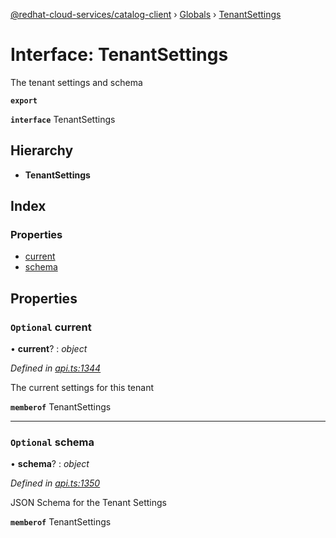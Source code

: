 [@redhat-cloud-services/catalog-client](../README.md) › [Globals](../globals.md) › [TenantSettings](tenantsettings.md)

# Interface: TenantSettings

The tenant settings and schema

**`export`** 

**`interface`** TenantSettings

## Hierarchy

* **TenantSettings**

## Index

### Properties

* [current](tenantsettings.md#optional-current)
* [schema](tenantsettings.md#optional-schema)

## Properties

### `Optional` current

• **current**? : *object*

*Defined in [api.ts:1344](https://github.com/RedHatInsights/javascript-clients/blob/master/packages/catalog/api.ts#L1344)*

The current settings for this tenant

**`memberof`** TenantSettings

___

### `Optional` schema

• **schema**? : *object*

*Defined in [api.ts:1350](https://github.com/RedHatInsights/javascript-clients/blob/master/packages/catalog/api.ts#L1350)*

JSON Schema for the Tenant Settings

**`memberof`** TenantSettings
